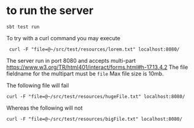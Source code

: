 # to run the server

    sbt test run

To try with a curl command you may execute

     curl -F "file=@~/src/test/resources/lorem.txt" localhost:8080/

The server run in port 8080 and accepts multi-part https://www.w3.org/TR/html401/interact/forms.html#h-17.13.4.2
The file fieldname for the multipart must be `file`
Max file size is 10mb.

The following file will fail

    curl -F "file=@~/src/test/resources/hugeFile.txt" localhost:8080/

Whereas the following will not

    curl -F "file=@~/src/test/resources/bigFile.txt" localhost:8080/
